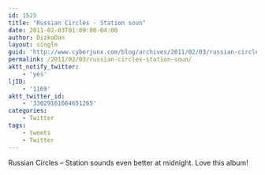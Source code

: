 ```yaml
---
id: 1525
title: "Russian Circles - Station soun"
date: 2011-02-03T01:09:00-04:00
author: DizkoDan
layout: single
guid: 'http://www.cyberjunx.com/blog/archives/2011/02/03/russian-circles-station-soun/'
permalink: /2011/02/03/russian-circles-station-soun/
aktt_notify_twitter:
    - 'yes'
ljID:
    - '1169'
aktt_twitter_id:
    - '33029161664651265'
categories:
    - Twitter
tags:
    - tweets
    - Twitter
---
```


Russian Circles – Station sounds even better at midnight. Love this album!